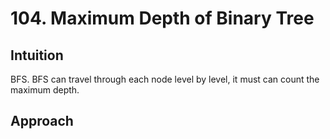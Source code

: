 # 104. Maximum Depth of Binary Tree

## Intuition
BFS. BFS can travel through each node level by level, it must can count the maximum depth.

## Approach